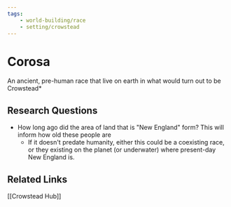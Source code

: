 ```yaml
---
tags:
    - world-building/race
    - setting/crowstead
---
```


# Corosa

An ancient, pre-human race that live on earth in what would turn out to be Crowstead*

## Research Questions

- How long ago did the area of land that is "New England" form? This will inform how old these people are
    - If it doesn't predate humanity, either this could be a coexisting race, or they existing on the planet (or underwater) where present-day New England is.

## Related Links

[[Crowstead Hub]]